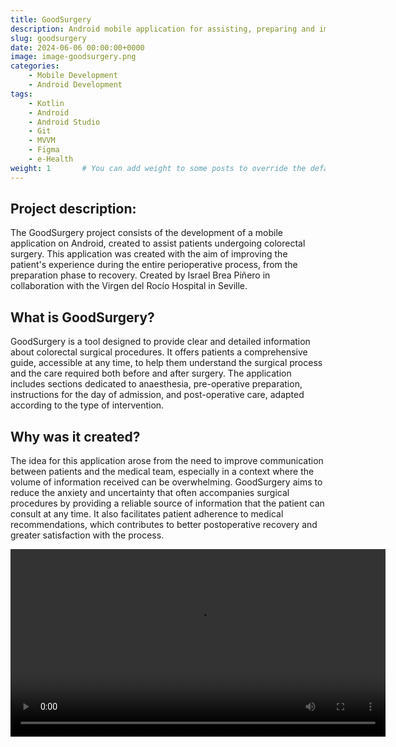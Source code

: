 ```yaml
---
title: GoodSurgery
description: Android mobile application for assisting, preparing and improving surgical patient care
slug: goodsurgery
date: 2024-06-06 00:00:00+0000
image: image-goodsurgery.png
categories:
    - Mobile Development
    - Android Development
tags:
    - Kotlin
    - Android
    - Android Studio
    - Git
    - MVVM
    - Figma
    - e-Health
weight: 1       # You can add weight to some posts to override the default sorting (date descending)
---
```


## Project description:
The GoodSurgery project consists of the development of a mobile application on Android, created to assist patients undergoing colorectal surgery. This application was created with the aim of improving the patient's experience during the entire perioperative process, from the preparation phase to recovery. Created by Israel Brea Piñero in collaboration with the Virgen del Rocío Hospital in Seville.

## What is GoodSurgery?
GoodSurgery is a tool designed to provide clear and detailed information about colorectal surgical procedures. It offers patients a comprehensive guide, accessible at any time, to help them understand the surgical process and the care required both before and after surgery. The application includes sections dedicated to anaesthesia, pre-operative preparation, instructions for the day of admission, and post-operative care, adapted according to the type of intervention.

## Why was it created?
The idea for this application arose from the need to improve communication between patients and the medical team, especially in a context where the volume of information received can be overwhelming. GoodSurgery aims to reduce the anxiety and uncertainty that often accompanies surgical procedures by providing a reliable source of information that the patient can consult at any time. It also facilitates patient adherence to medical recommendations, which contributes to better postoperative recovery and greater satisfaction with the process.

<video width="600" controls>
  <source src="video-goodsurgery.mp4" type="video/mp4">
  Your browser does not support the video format.
</video>
